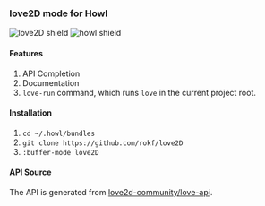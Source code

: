 ### love2D mode for Howl

![love2D shield](https://img.shields.io/badge/L%C3%96VE-v0.10.2-B1E3FA.svg) ![howl shield](https://img.shields.io/badge/Howl-master-4E63B5.svg)

#### Features
1. API Completion
2. Documentation
3. `love-run` command, which runs `love` in the current project root.

#### Installation
1. `cd ~/.howl/bundles`
2. `git clone https://github.com/rokf/love2D`
3. `:buffer-mode love2D`

#### API Source
The API is generated from [love2d-community/love-api](https://github.com/love2d-community/love-api).
